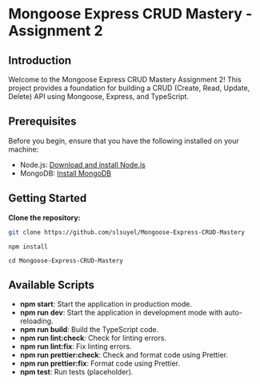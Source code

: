 # Mongoose Express CRUD Mastery - Assignment 2

## Introduction

Welcome to the Mongoose Express CRUD Mastery Assignment 2! This project provides a foundation for building a CRUD (Create, Read, Update, Delete) API using Mongoose, Express, and TypeScript.

## Prerequisites

Before you begin, ensure that you have the following installed on your machine:

- Node.js: [Download and install Node.js](https://nodejs.org/)
- MongoDB: [Install MongoDB](https://www.mongodb.com/try/download/community)

## Getting Started

**Clone the repository:**

```bash
git clone https://github.com/slsuyel/Mongoose-Express-CRUD-Mastery
```

```
npm install
```

```
cd Mongoose-Express-CRUD-Mastery

```

## Available Scripts

- **npm start**: Start the application in production mode.
- **npm run dev**: Start the application in development mode with auto-reloading.
- **npm run build**: Build the TypeScript code.
- **npm run lint:check**: Check for linting errors.
- **npm run lint:fix**: Fix linting errors.
- **npm run prettier:check**: Check and format code using Prettier.
- **npm run prettier:fix**: Format code using Prettier.
- **npm test**: Run tests (placeholder).

```

```
